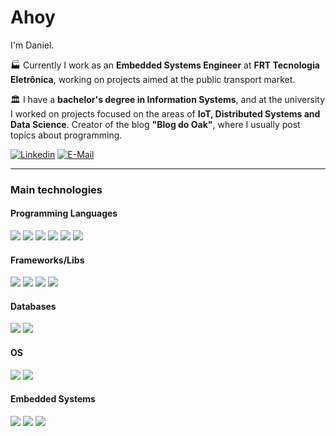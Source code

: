 # Ahoy

I'm Daniel.

:factory: Currently I work as an **Embedded Systems Engineer** at **FRT Tecnologia Eletrônica**, working on projects aimed at the public transport market.

:classical_building: I have a **bachelor's degree in Information Systems**, and at the university I worked on projects focused on the areas of **IoT, Distributed Systems and Data Science**. Creator of the blog **"Blog do Oak"**, where I usually post topics about programming.


[![Linkedin](https://img.shields.io/badge/linked-in-369?style=flat-square&logo=linkedin&logoColor=white&color=blue)](https://www.linkedin.com/in/carvalhodj)
[![E-Mail](https://img.shields.io/badge/email-reveal-2a8?style=flat-square&logo=gmail&logoColor=white)](https://mailhide.io/e/k9WJN0Jf)

---

### Main technologies

#### Programming Languages

<img src="https://img.shields.io/badge/c%20-%2300599C.svg?&style=for-the-badge&logo=c&logoColor=white"/> <img src="https://img.shields.io/badge/c++%20-%2300599C.svg?&style=for-the-badge&logo=c%2B%2B&ogoColor=white"/> <img src="https://img.shields.io/badge/python%20-%2314354C.svg?&style=for-the-badge&logo=python&logoColor=white"/> <img src="https://img.shields.io/badge/shell_script%20-%23121011.svg?&style=for-the-badge&logo=gnu-bash&logoColor=white"/> <img src="https://img.shields.io/badge/r-%23276DC3.svg?&style=for-the-badge&logo=r&logoColor=white"/> <img src="https://img.shields.io/badge/rust-%23000000.svg?&style=for-the-badge&logo=rust&logoColor=white"/>

#### Frameworks/Libs

<img src="https://img.shields.io/badge/flask%20-%23000.svg?&style=for-the-badge&logo=flask&logoColor=white"/> <img src="https://img.shields.io/badge/pandas%20-%23150458.svg?&style=for-the-badge&logo=pandas&logoColor=white"/> <img src="https://img.shields.io/badge/apache%20spark-%235835CC.svg?&style=for-the-badge&logo=apache&logoColor=white"/> <img src="https://img.shields.io/badge/opencv%20-%230167ff.svg?&style=for-the-badge&logo=opencv&logoColor=white"/>

#### Databases

<img src="https://img.shields.io/badge/mysql-%230075A8.svg?&style=for-the-badge&logo=mysql&logoColor=white"/> <img src ="https://img.shields.io/badge/sqlite-%2307405e.svg?&style=for-the-badge&logo=sqlite&logoColor=white"/>

#### OS

<img src="https://img.shields.io/badge/linux%20-%23313131.svg?&style=for-the-badge&logo=linux&logoColor=white"/> <img src="https://img.shields.io/badge/windows%20-%231563FF.svg?&style=for-the-badge&logo=windows&logoColor=white"/>

#### Embedded Systems

<img src="https://img.shields.io/badge/-Arduino-00979D?style=for-the-badge&logo=Arduino&logoColor=white"/> <img src="https://img.shields.io/badge/-Raspberry%20Pi-C51A4A?style=for-the-badge&logo=Raspberry-Pi&logoColor=white"/> <img src="https://img.shields.io/badge/arm%20-%230075A8.svg?&style=for-the-badge&logo=arm&logoColor=white"/>

<!--
**carvalhodj/carvalhodj** is a ✨ _special_ ✨ repository because its `README.md` (this file) appears on your GitHub profile.

Here are some ideas to get you started:

- 🔭 I’m currently working on ...
- 🌱 I’m currently learning ...
- 👯 I’m looking to collaborate on ...
- 🤔 I’m looking for help with ...
- 💬 Ask me about ...
- 📫 How to reach me: ...
- 😄 Pronouns: ...
- ⚡ Fun fact: ...
-->
